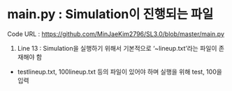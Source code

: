 # main.py : Simulation이 진행되는 파일

Code URL : https://github.com/MinJaeKim2796/SL3.0/blob/master/main.py

  1. Line 13 : Simulation을 실행하기 위해서 기본적으로 ‘~lineup.txt’라는 파일이 존재해야 함

   - testlineup.txt, 100lineup.txt 등의 파일이 있어야 하며 실행을 위해 test, 100을 입력
